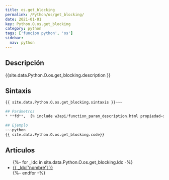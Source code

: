 ```yaml
---
title: os.get_blocking
permalink: /Python/os/get_blocking/
date: 2021-01-01
key: Python.O.os.get_blocking
category: python
tags: ['funcion python', 'os']
sidebar: 
  nav: python
---
```


## Descripción
{{site.data.Python.O.os.get_blocking.description }}

## Sintaxis
~~~python
{{ site.data.Python.O.os.get_blocking.sintaxis }}~~~

## Parámetros
* **fd**,  {% include w3api/function_param_description.html propiedad=site.data.Python.O.os.get_blocking valor="fd" %}

## Ejemplo
~~~python
{{ site.data.Python.O.os.get_blocking.code}}
~~~

## Artículos
<ul>
{%- for _ldc in site.data.Python.O.os.get_blocking.ldc -%}
   <li>
       <a href="{{_ldc['url'] }}">{{ _ldc['nombre'] }}</a>
   </li>
{%- endfor -%}
</ul>
